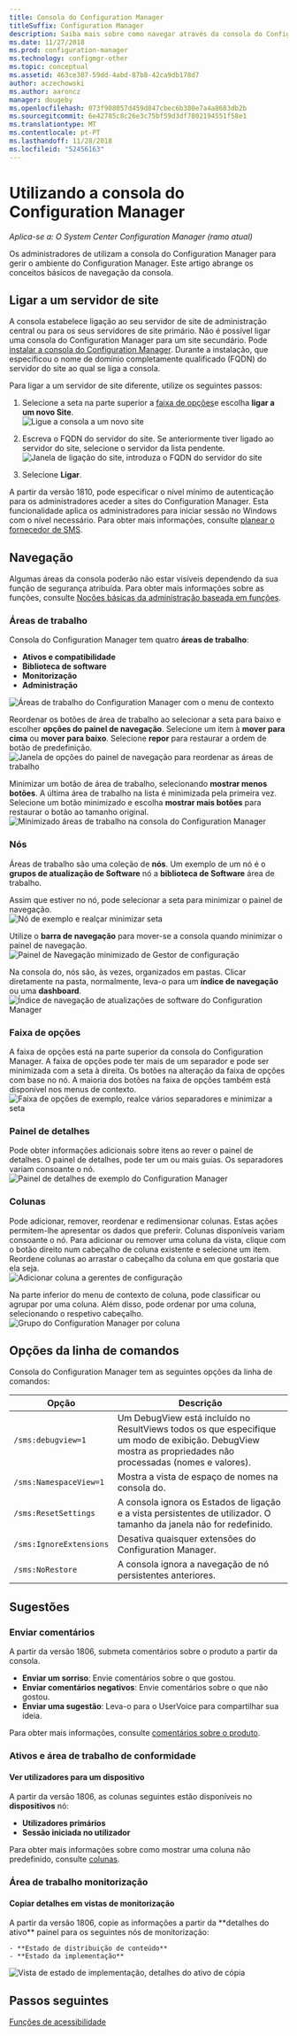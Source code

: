 ```yaml
---
title: Consola do Configuration Manager
titleSuffix: Configuration Manager
description: Saiba mais sobre como navegar através da consola do Configuration Manager.
ms.date: 11/27/2018
ms.prod: configuration-manager
ms.technology: configmgr-other
ms.topic: conceptual
ms.assetid: 463ce307-59dd-4abd-87b8-42ca9db178d7
author: aczechowski
ms.author: aaroncz
manager: dougeby
ms.openlocfilehash: 073f908057d459d847cbec6b380e7a4a8683db2b
ms.sourcegitcommit: 6e42785c8c26e3c75bf59d3df7802194551f58e1
ms.translationtype: MT
ms.contentlocale: pt-PT
ms.lasthandoff: 11/28/2018
ms.locfileid: "52456163"
---
```

# <a name="using-the-configuration-manager-console"></a>Utilizando a consola do Configuration Manager

*Aplica-se a: O System Center Configuration Manager (ramo atual)*

Os administradores de utilizam a consola do Configuration Manager para gerir o ambiente do Configuration Manager. Este artigo abrange os conceitos básicos de navegação da consola.  



## <a name="connect-to-a-site-server"></a>Ligar a um servidor de site

A consola estabelece ligação ao seu servidor de site de administração central ou para os seus servidores de site primário. Não é possível ligar uma consola do Configuration Manager para um site secundário. Pode [instalar a consola do Configuration Manager](/sccm/core/servers/deploy/install/install-consoles). Durante a instalação, que especificou o nome de domínio completamente qualificado (FQDN) do servidor do site ao qual se liga a consola. 

Para ligar a um servidor de site diferente, utilize os seguintes passos: 

1. Selecione a seta na parte superior a [faixa de opções](#ribbon)e escolha **ligar a um novo Site**.  
    ![Ligue a consola a um novo site](media/connect-to-a-new-site.png)  

2. Escreva o FQDN do servidor do site. Se anteriormente tiver ligado ao servidor do site, selecione o servidor da lista pendente.  
    ![Janela de ligação do site, introduza o FQDN do servidor do site](media/site-server-fqdn.png)  

3. Selecione **Ligar**.  


A partir da versão 1810, pode especificar o nível mínimo de autenticação para os administradores aceder a sites do Configuration Manager. Esta funcionalidade aplica os administradores para iniciar sessão no Windows com o nível necessário. Para obter mais informações, consulte [planear o fornecedor de SMS](/sccm/core/plan-design/hierarchy/plan-for-the-sms-provider#bkmk_auth). <!--1357013-->  



## <a name="navigation"></a>Navegação

Algumas áreas da consola poderão não estar visíveis dependendo da sua função de segurança atribuída. Para obter mais informações sobre as funções, consulte [Noções básicas da administração baseada em funções](/sccm/core/understand/fundamentals-of-role-based-administration). 


### <a name="workspaces"></a>Áreas de trabalho

Consola do Configuration Manager tem quatro **áreas de trabalho**: 
   - **Ativos e compatibilidade**  
   - **Biblioteca de software**  
   - **Monitorização**  
   - **Administração**  

![Áreas de trabalho do Configuration Manager com o menu de contexto](media/configuration-manager-workspaces.png)  

Reordenar os botões de área de trabalho ao selecionar a seta para baixo e escolher **opções do painel de navegação**. Selecione um item à **mover para cima** ou **mover para baixo**. Selecione **repor** para restaurar a ordem de botão de predefinição.  
 ![Janela de opções do painel de navegação para reordenar as áreas de trabalho](media/navigation-pane-options.png)  

Minimizar um botão de área de trabalho, selecionando **mostrar menos botões**. A última área de trabalho na lista é minimizada pela primeira vez. Selecione um botão minimizado e escolha **mostrar mais botões** para restaurar o botão ao tamanho original.   
![Minimizado áreas de trabalho na consola do Configuration Manager](media/workspace-buttons.png)  


### <a name="nodes"></a>Nós

Áreas de trabalho são uma coleção de **nós**. Um exemplo de um nó é o **grupos de atualização de Software** nó a **biblioteca de Software** área de trabalho. 

Assim que estiver no nó, pode selecionar a seta para minimizar o painel de navegação.  
![Nó de exemplo e realçar minimizar seta](media/software-update-groups-node.png)  

Utilize o **barra de navegação** para mover-se a consola quando minimizar o painel de navegação.  
![Painel de Navegação minimizado de Gestor de configuração](media/minimized-navigation-pane.png)  

Na consola do, nós são, às vezes, organizados em pastas. Clicar diretamente na pasta, normalmente, leva-o para um **índice de navegação** ou uma **dashboard**.  
![Índice de navegação de atualizações de software do Configuration Manager](media/software-updates-navigation-index.png)  


### <a name="ribbon"></a>Faixa de opções 

A faixa de opções está na parte superior da consola do Configuration Manager. A faixa de opções pode ter mais de um separador e pode ser minimizada com a seta à direita. Os botões na alteração da faixa de opções com base no nó. A maioria dos botões na faixa de opções também está disponível nos menus de contexto.  
![Faixa de opções de exemplo, realce vários separadores e minimizar a seta](media/ribbon.png)   


### <a name="details-pane"></a>Painel de detalhes

Pode obter informações adicionais sobre itens ao rever o painel de detalhes. O painel de detalhes, pode ter um ou mais guias. Os separadores variam consoante o nó. 
![Painel de detalhes de exemplo do Configuration Manager](media/details-pane.png)   


### <a name="columns"></a>Colunas 

Pode adicionar, remover, reordenar e redimensionar colunas. Estas ações permitem-lhe apresentar os dados que preferir. Colunas disponíveis variam consoante o nó. Para adicionar ou remover uma coluna da vista, clique com o botão direito num cabeçalho de coluna existente e selecione um item. Reordene colunas ao arrastar o cabeçalho da coluna em que gostaria que ela seja.  
![Adicionar coluna a gerentes de configuração](media/add-columns.png)  

Na parte inferior do menu de contexto de coluna, pode classificar ou agrupar por uma coluna. Além disso, pode ordenar por uma coluna, selecionando o respetivo cabeçalho.  
![Grupo do Configuration Manager por coluna](media/column-group-by.png)  



## <a name="command-line-options"></a>Opções da linha de comandos

Consola do Configuration Manager tem as seguintes opções da linha de comandos:

|Opção|Descrição|  
|------------|-----------------|  
|`/sms:debugview=1`|Um DebugView está incluído no ResultViews todos os que especifique um modo de exibição. DebugView mostra as propriedades não processadas (nomes e valores).|  
|`/sms:NamespaceView=1`|Mostra a vista de espaço de nomes na consola do.|  
|`/sms:ResetSettings`|A consola ignora os Estados de ligação e a vista persistentes de utilizador. O tamanho da janela não for redefinido.|  
|`/sms:IgnoreExtensions`|Desativa quaisquer extensões do Configuration Manager.|  
|`/sms:NoRestore`|A consola ignora a navegação de nó persistentes anteriores.|  



## <a name="tips"></a>Sugestões

### <a name="send-feedback"></a>Enviar comentários
<!--1357542-->

A partir da versão 1806, submeta comentários sobre o produto a partir da consola.  
   
- **Enviar um sorriso**: Envie comentários sobre o que gostou.
- **Enviar comentários negativos**: Envie comentários sobre o que não gostou. 
- **Enviar uma sugestão**: Leva-o para o UserVoice para compartilhar sua ideia. 
 
Para obter mais informações, consulte [comentários sobre o produto](/sccm/core/understand/find-help#BKMK_1806Feedback).


### <a name="assets-and-compliance-workspace"></a>Ativos e área de trabalho de conformidade

#### <a name="view-users-for-a-device"></a>Ver utilizadores para um dispositivo
A partir da versão 1806, as colunas seguintes estão disponíveis no **dispositivos** nó:
- **Utilizadores primários** <!--1357280-->  
- **Sessão iniciada no utilizador** <!--1358202-->  

Para obter mais informações sobre como mostrar uma coluna não predefinido, consulte [colunas](#columns).


### <a name="monitoring-workspace"></a>Área de trabalho monitorização

#### <a name="copy-details-in-monitoring-views"></a>Copiar detalhes em vistas de monitorização
<!--1357856--> A partir da versão 1806, copie as informações a partir da **detalhes do ativo** painel para os seguintes nós de monitorização: 
    - **Estado de distribuição de conteúdo**  
    - **Estado da implementação**  

![Vista de estado de implementação, detalhes do ativo de cópia](media/1810-deployment-status.PNG)



## <a name="next-steps"></a>Passos seguintes

[Funções de acessibilidade](/sccm/core/understand/accessibility-features)

